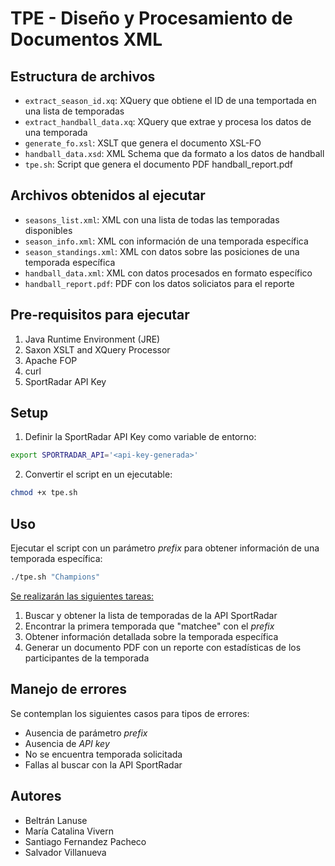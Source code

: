 # TPE - Diseño y Procesamiento de Documentos XML

## Estructura de archivos

- `extract_season_id.xq`: XQuery que obtiene el ID de una temportada en una lista de temporadas
- `extract_handball_data.xq`: XQuery que extrae y procesa los datos de una temporada
- `generate_fo.xsl`: XSLT que genera el documento XSL-FO
- `handball_data.xsd`: XML Schema que da formato a los datos de handball
- `tpe.sh`: Script que genera el documento PDF handball_report.pdf

## Archivos obtenidos al ejecutar

- `seasons_list.xml`: XML con una lista de todas las temporadas disponibles
- `season_info.xml`: XML con información de una temporada específica
- `season_standings.xml`: XML con datos sobre las posiciones de una temporada específica
- `handball_data.xml`: XML con datos procesados en formato específico
- `handball_report.pdf`: PDF con los datos soliciatos para el reporte

## Pre-requisitos para ejecutar

1. Java Runtime Environment (JRE)
2. Saxon XSLT and XQuery Processor
3. Apache FOP
4. curl
5. SportRadar API Key

## Setup

1. Definir la SportRadar API Key como variable de entorno:
```bash
export SPORTRADAR_API='<api-key-generada>'
```

2. Convertir el script en un ejecutable:
```bash
chmod +x tpe.sh
```

## Uso

Ejecutar el script con un parámetro _prefix_ para obtener información de una temporada específica:

```bash
./tpe.sh "Champions"
```
<u>Se realizarán las siguientes tareas:</u>
1. Buscar y obtener la lista de temporadas de la API SportRadar
2. Encontrar la primera temporada que "matchee" con el _prefix_
3. Obtener información detallada sobre la temporada específica
4. Generar un documento PDF con un reporte con estadísticas de los participantes de la temporada

## Manejo de errores

Se contemplan los siguientes casos para tipos de errores:
- Ausencia de parámetro _prefix_
- Ausencia de  _API key_
- No se encuentra temporada solicitada
- Fallas al buscar con la API SportRadar

## Autores
- Beltrán Lanuse
- María Catalina Vivern
- Santiago Fernandez Pacheco
- Salvador Villanueva
